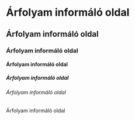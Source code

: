 # Árfolyam informáló oldal
## Árfolyam informáló oldal
### Árfolyam informáló oldal
#### Árfolyam informáló oldal
##### Árfolyam informáló oldal
###### Árfolyam informáló oldal
Árfolyam informáló oldal
